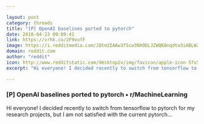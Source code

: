 ```yaml
---

layout: post
category: threads
title: "[P] OpenAI baselines ported to pytorch"
date: 2018-04-23 09:09:41
link: https://vrhk.co/2F9vufF
image: https://i.redditmedia.com/J8tm2IAAw3f5cw3NXODLJZWQK8nqdtw3iABLWZnv-dQ.jpg?w=320&s=448e5a88d4cb405f634e9c56c66ee6e1
domain: reddit.com
author: "reddit"
icon: http://www.redditstatic.com/desktop2x/img/favicon/apple-icon-57x57.png
excerpt: "Hi everyone! I decided recently to switch from tensorflow to pytorch for my research projects, but I am not satisfied with the current pytorch..."

---
```


### [P] OpenAI baselines ported to pytorch • r/MachineLearning

Hi everyone! I decided recently to switch from tensorflow to pytorch for my research projects, but I am not satisfied with the current pytorch...